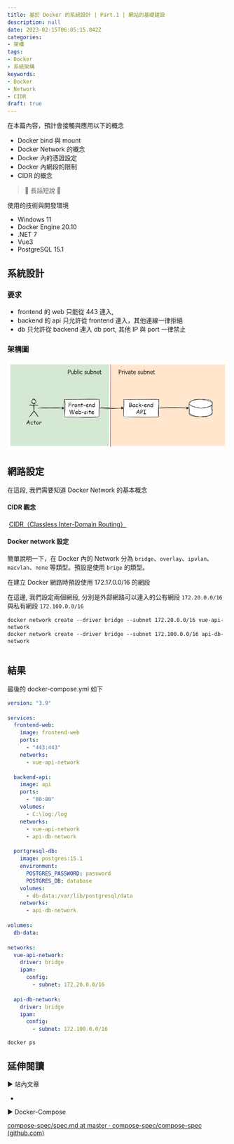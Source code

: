 ```yaml
---
title: 基於 Docker 的系統設計 | Part.1 | 網站的基礎建設
description: null
date: 2023-02-15T06:05:15.842Z
categories: 
- 架構
tags: 
- Docker
- 系統架構
keywords:
- Docker
- Network
- CIDR
draft: true
---
```


在本篇內容，預計會接觸與應用以下的概念

- Docker bind 與 mount
- Docker Network 的概念
- Docker 內的憑證設定
- Docker 內網段的限制
- CIDR 的概念

> 🔖 長話短說 🔖
>
>

<!--more-->

使用的技術與開發環境

- Windows 11
- Docker Engine 20.10
- .NET 7
- Vue3
- PostgreSQL 15.1

## 系統設計

### 要求

- frontend 的 web 只能從 443 連入,
- backend 的 api 只允許從 frontend 連入，其他連線一律拒絕
- db 只允許從 backend 連入 db port, 其他 IP 與 port 一律禁止

### 架構圖

![](images/base-arch.png)

## 網路設定

在這段, 我們需要知道 Docker Network 的基本概念

#### CIDR 觀念

 [CIDR（Classless Inter-Domain Routing）](https://zh.wikipedia.org/wiki/%E6%97%A0%E7%B1%BB%E5%88%AB%E5%9F%9F%E9%97%B4%E8%B7%AF%E7%94%B1)

#### Docker network 設定

簡單說明一下，在 Docker 內的 Network 分為 `bridge`、`overlay`、`ipvlan`、`macvlan`、`none` 等類型。預設是使用 `brige` 的類型。

在建立 Docker 網路時預設使用 172.17.0.0/16 的網段

在這邊, 我們設定兩個網段, 分別是外部網路可以連入的公有網段 `172.20.0.0/16` 與私有網段 `172.100.0.0/16`

```shell
docker network create --driver bridge --subnet 172.20.0.0/16 vue-api-network
docker network create --driver bridge --subnet 172.100.0.0/16 api-db-network

```

```yaml
```

## 結果

最後的 docker-compose.yml 如下

```yaml
version: "3.9"

services:
  frontend-web:
    image: frontend-web
    ports:
      - "443:443"
    networks:
      - vue-api-network

  backend-api:
    image: api
    ports:
      - "80:80"
    volumes:
      - C:\log:/log
    networks:
      - vue-api-network
      - api-db-network

  portgresql-db:
    image: postgres:15.1
    environment:
      POSTGRES_PASSWORD: password
      POSTGRES_DB: database
    volumes:
      - db-data:/var/lib/postgresql/data
    networks:
      - api-db-network

volumes:
  db-data:

networks:
  vue-api-network:
    driver: bridge
    ipam:
      config:
        - subnet: 172.20.0.0/16

  api-db-network:
    driver: bridge
    ipam:
      config:
        - subnet: 172.100.0.0/16
```

```shell
docker ps
```

## 延伸閱讀

▶ 站內文章

-

▶ Docker-Compose

[compose-spec/spec.md at master · compose-spec/compose-spec (github.com)](https://github.com/compose-spec/compose-spec/blob/master/spec.md)
